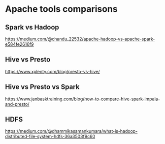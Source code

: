 # Apache tools comparisons

## Spark vs Hadoop

https://medium.com/@chandu_22532/apache-hadoop-vs-apache-spark-e584fe2616f9

## Hive vs Presto

https://www.xplenty.com/blog/presto-vs-hive/

## Hive vs Presto vs Spark

https://www.janbasktraining.com/blog/how-to-compare-hive-spark-impala-and-presto/

## HDFS

https://medium.com/@dhammikasamankumara/what-is-hadoop-distributed-file-system-hdfs-36a3503f9c60

